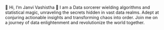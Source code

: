👋 Hi, I’m Janvi Vashistha
 👀 I am a Data sorcerer wielding algorithms and statistical magic, unraveling the secrets hidden in vast data realms. Adept at conjuring actionable insights and transforming chaos into order.
 Join me on a journey of data enlightenment and revolutionize the world together.

<!---
vashistha01/vashistha01 is a ✨ special ✨ repository because its `README.md` (this file) appears on your GitHub profile.
You can click the Preview link to take a look at your changes.
--->
